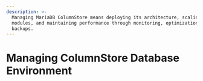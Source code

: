 ```yaml
---
description: >-
  Managing MariaDB ColumnStore means deploying its architecture, scaling
  modules, and maintaining performance through monitoring, optimization, and
  backups.
---
```


# Managing ColumnStore Database Environment

